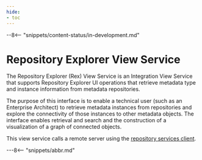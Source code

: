 ```yaml
---
hide:
- toc
---
```


<!-- SPDX-License-Identifier: CC-BY-4.0 -->
<!-- Copyright Contributors to the Egeria project. -->

--8<-- "snippets/content-status/in-development.md"

# Repository Explorer View Service

The Repository Explorer (Rex) View Service is an Integration View Service that supports Repository Explorer UI operations
that retrieve metadata type and instance information from metadata repositories.

The purpose of this interface is to enable a technical user (such as an Enterprise Architect) to 
retrieve metadata instances from repositories and explore the connectivity of those instances to other metadata objects. 
The interface enables retrieval and search and the construction of a visualization of a graph of connected objects. 

This view service calls a remote server using the [repository services client](/services/omrs).

---8<-- "snippets/abbr.md"